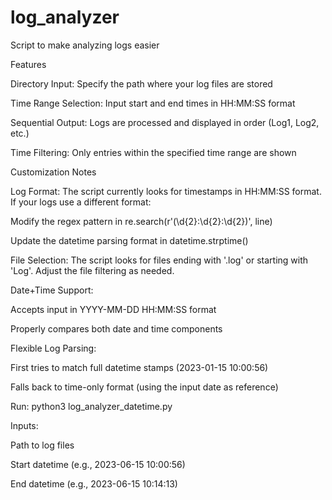 # log_analyzer
Script to make analyzing logs easier

Features

Directory Input: Specify the path where your log files are stored

Time Range Selection: Input start and end times in HH:MM:SS format

Sequential Output: Logs are processed and displayed in order (Log1, Log2, etc.)

Time Filtering: Only entries within the specified time range are shown


Customization Notes

Log Format: The script currently looks for timestamps in HH:MM:SS format. If your logs use a different format:

Modify the regex pattern in re.search(r'(\d{2}:\d{2}:\d{2})', line)

Update the datetime parsing format in datetime.strptime()

File Selection: The script looks for files ending with '.log' or starting with 'Log'. Adjust the file filtering as needed.


Date+Time Support:

Accepts input in YYYY-MM-DD HH:MM:SS format

Properly compares both date and time components


Flexible Log Parsing:

First tries to match full datetime stamps (2023-01-15 10:00:56)

Falls back to time-only format (using the input date as reference)


Run: python3 log_analyzer_datetime.py

Inputs:

Path to log files

Start datetime (e.g., 2023-06-15 10:00:56)

End datetime (e.g., 2023-06-15 10:14:13)
